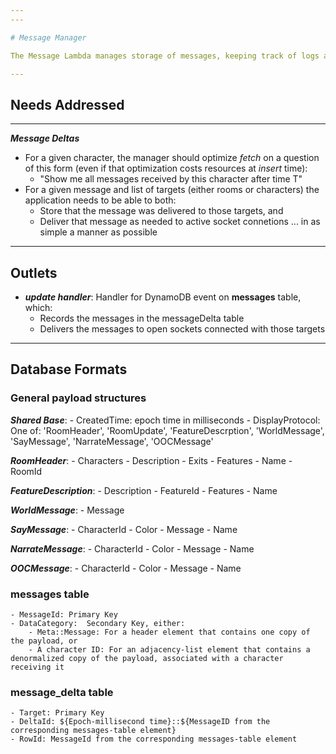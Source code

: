 ```yaml
---
---

# Message Manager

The Message Lambda manages storage of messages, keeping track of logs and character history.

---
```


## Needs Addressed

---

***Message Deltas***
- For a given character, the manager should optimize *fetch* on a question of this form (even if
that optimization costs resources at *insert* time):
    - "Show me all messages received by this character after time T"
- For a given message and list of targets (either rooms or characters) the application needs to
be able to both:
    - Store that the message was delivered to those targets, and
    - Deliver that message as needed to active socket connetions
... in as simple a manner as possible

---

## Outlets

- ***update handler***: Handler for DynamoDB event on **messages** table, which:
    - Records the messages in the messageDelta table
    - Delivers the messages to open sockets connected with those targets

---

## Database Formats

### General payload structures

***Shared Base***:
    - CreatedTime: epoch time in milliseconds
    - DisplayProtocol:  One of: 'RoomHeader', 'RoomUpdate', 'FeatureDescrption', 'WorldMessage', 'SayMessage', 'NarrateMessage', 'OOCMessage'

***RoomHeader***:
    - Characters
    - Description
    - Exits
    - Features
    - Name
    - RoomId

***FeatureDescription***:
    - Description
    - FeatureId
    - Features
    - Name

***WorldMessage***:
    - Message

***SayMessage***:
    - CharacterId
    - Color
    - Message
    - Name

***NarrateMessage***:
    - CharacterId
    - Color
    - Message
    - Name

***OOCMessage***:
    - CharacterId
    - Color
    - Message
    - Name

### messages table
    - MessageId: Primary Key
    - DataCategory:  Secondary Key, either:
        - Meta::Message: For a header element that contains one copy of the payload, or
        - A character ID: For an adjacency-list element that contains a denormalized copy of the payload, associated with a character receiving it

### message_delta table
    - Target: Primary Key
    - DeltaId: ${Epoch-millisecond time}::${MessageID from the corresponding messages-table element}
    - RowId: MessageId from the corresponding messages-table element
